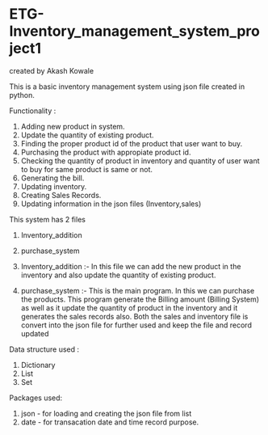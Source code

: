 # ETG-Inventory_management_system_project1
created by Akash Kowale

This is a basic inventory management system using json file created in python.

Functionality :
1) Adding new product in system.
2) Update the quantity of existing product.
3) Finding the proper product id of the product that user want to buy.
4) Purchasing the product with appropiate product id.
5) Checking the quantity of product in inventory and quantity of user want to buy for same product is same or not.
6) Generating the bill.
7) Updating inventory.
8) Creating Sales Records.
9) Updating information in the json files (Inventory,sales)


This system has 2 files 
1) Inventory_addition
2) purchase_system


1) Inventory_addition :- In this file we can add the new product in the inventory and also update the quantity of existing product.
2) purchase_system :- This is the main program. In this we can purchase the products. This program generate the Billing amount (Billing System) as well as it update the quantity of product in the inventory and it generates the sales records also. Both the sales and inventory file is convert into the json file for further used and keep the file and record updated 


Data structure used :
1) Dictionary
2) List
3) Set


Packages used:
1) json - for loading and creating the json file from list 
2) date - for transacation date and time record purpose.
